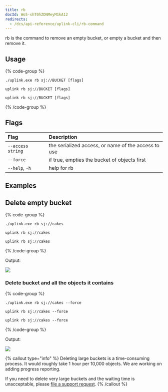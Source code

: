 ```yaml
---
title: rb
docId: Wo5-shT0hZDNMeyM1kA12
redirects:
  - /dcs/api-reference/uplink-cli/rb-command
---
```


rb is the command to remove an empty bucket, or empty a bucket and then remove it.

## Usage

{% code-group %}

```windows
./uplink.exe rb sj://BUCKET [flags]
```

```linux
uplink rb sj://BUCKET [flags]
```

```macos
uplink rb sj://BUCKET [flags]
```

{% /code-group %}

## Flags

| Flag              | Description                                         |
| :---------------- | :-------------------------------------------------- |
| `--access string` | the serialized access, or name of the access to use |
| `--force`         | if true, empties the bucket of objects first        |
| `--help`, `-h`    | help for rb                                         |

## Examples

## Delete empty bucket

{% code-group %}

```windows
./uplink.exe rb sj://cakes
```

```linux
uplink rb sj://cakes
```

```macos
uplink rb sj://cakes
```

{% /code-group %}

Output:

![](https://link.storjshare.io/raw/jua7rls6hkx5556qfcmhrqed2tfa/docs/images/zb6IxHgf6VxL2NIRb4J9F_rb-empty-bucket.png)

### Delete bucket and all the objects it contains

{% code-group %}

```windows
./uplink.exe rb sj://cakes --force
```

```linux
uplink rb sj://cakes --force
```

```macos
uplink rb sj://cakes --force
```

{% /code-group %}

Output:

![](https://link.storjshare.io/raw/jua7rls6hkx5556qfcmhrqed2tfa/docs/images/WA_RPCu8OqqEAswu5yBJL_rb-force.png)

{% callout type="info"  %}
Deleting large buckets is a time-consuming process. It would roughly take 1 hour per 10,000 objects. We are working on adding progress reporting.

If you need to delete very large buckets and the waiting time is unacceptable, please [file a support request](https://supportdcs.storj.io/hc/en-us).
{% /callout %}
